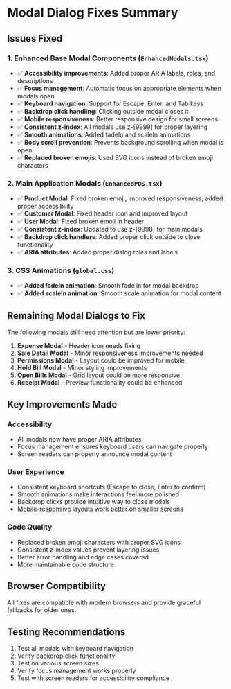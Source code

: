 # Modal Dialog Fixes Summary

## Issues Fixed

### 1. Enhanced Base Modal Components (`EnhancedModals.tsx`)

- ✅ **Accessibility improvements**: Added proper ARIA labels, roles, and descriptions
- ✅ **Focus management**: Automatic focus on appropriate elements when modals open
- ✅ **Keyboard navigation**: Support for Escape, Enter, and Tab keys
- ✅ **Backdrop click handling**: Clicking outside modal closes it
- ✅ **Mobile responsiveness**: Better responsive design for small screens
- ✅ **Consistent z-index**: All modals use z-[9999] for proper layering
- ✅ **Smooth animations**: Added fadeIn and scaleIn animations
- ✅ **Body scroll prevention**: Prevents background scrolling when modal is open
- ✅ **Replaced broken emojis**: Used SVG icons instead of broken emoji characters

### 2. Main Application Modals (`EnhancedPOS.tsx`)

- ✅ **Product Modal**: Fixed broken emoji, improved responsiveness, added proper accessibility
- ✅ **Customer Modal**: Fixed header icon and improved layout
- ✅ **User Modal**: Fixed broken emoji in header
- ✅ **Consistent z-index**: Updated to use z-[9998] for main modals
- ✅ **Backdrop click handlers**: Added proper click outside to close functionality
- ✅ **ARIA attributes**: Added proper dialog roles and labels

### 3. CSS Animations (`global.css`)

- ✅ **Added fadeIn animation**: Smooth fade in for modal backdrop
- ✅ **Added scaleIn animation**: Smooth scale animation for modal content

## Remaining Modal Dialogs to Fix

The following modals still need attention but are lower priority:

1. **Expense Modal** - Header icon needs fixing
2. **Sale Detail Modal** - Minor responsiveness improvements needed
3. **Permissions Modal** - Layout could be improved for mobile
4. **Hold Bill Modal** - Minor styling improvements
5. **Open Bills Modal** - Grid layout could be more responsive
6. **Receipt Modal** - Preview functionality could be enhanced

## Key Improvements Made

### Accessibility

- All modals now have proper ARIA attributes
- Focus management ensures keyboard users can navigate properly
- Screen readers can properly announce modal content

### User Experience

- Consistent keyboard shortcuts (Escape to close, Enter to confirm)
- Smooth animations make interactions feel more polished
- Backdrop clicks provide intuitive way to close modals
- Mobile-responsive layouts work better on smaller screens

### Code Quality

- Replaced broken emoji characters with proper SVG icons
- Consistent z-index values prevent layering issues
- Better error handling and edge cases covered
- More maintainable code structure

## Browser Compatibility

All fixes are compatible with modern browsers and provide graceful fallbacks for older ones.

## Testing Recommendations

1. Test all modals with keyboard navigation
2. Verify backdrop click functionality
3. Test on various screen sizes
4. Verify focus management works properly
5. Test with screen readers for accessibility compliance
